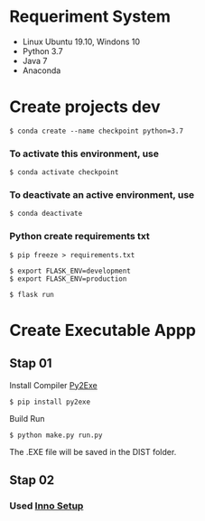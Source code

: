 # Requeriment System

- Linux Ubuntu 19.10, Windons 10
- Python 3.7
- Java 7
- Anaconda

# Create projects dev

    $ conda create --name checkpoint python=3.7

### To activate this environment, use

    $ conda activate checkpoint

### To deactivate an active environment, use

    $ conda deactivate

### Python create requirements txt

    $ pip freeze > requirements.txt

    $ export FLASK_ENV=development
    $ export FLASK_ENV=production
    
    $ flask run

# Create Executable Appp
## Stap 01

Install Compiler [Py2Exe](https://wiki.python.org.br/Py2ExeSimples)

    $ pip install py2exe

Build Run

    $ python make.py run.py

The .EXE file will be saved in the DIST folder.

## Stap 02
### Used [Inno Setup](http://www.jrsoftware.org/isinfo.php)